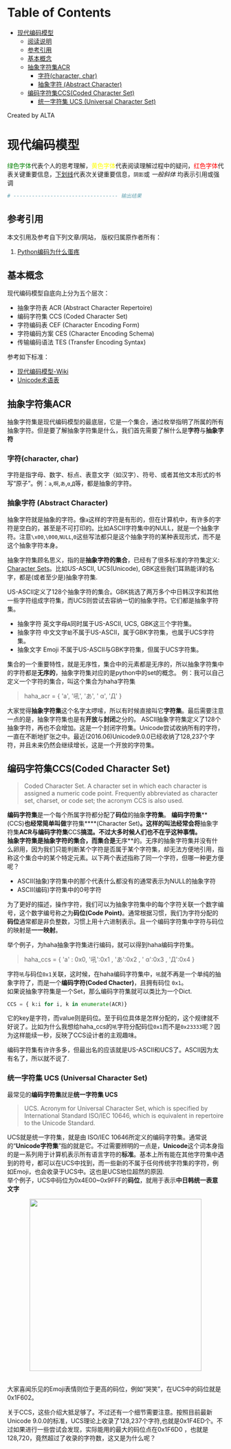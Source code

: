 
Table of Contents
=================

   * [现代编码模型](#现代编码模型)
      * [阅读说明](#阅读说明)
      * [参考引用](#参考引用)
      * [基本概念](#基本概念)
      * [抽象字符集ACR](#抽象字符集acr)
         * [字符(character, char)](#字符character-char)
         * [抽象字符 (Abstract Character)](#抽象字符-abstract-character)
      * [编码字符集CCS(Coded Character Set)](#编码字符集ccscoded-character-set)
         * [统一字符集 UCS (Universal Character Set)](#统一字符集-ucs-universal-character-set)

Created by ALTA
# 现代编码模型  

<font color=#008000>绿色字体</font>代表个人的思考理解，<font color=Yellow>黄色字体</font>代表阅读理解过程中的疑问，<font color=Red>红色字体</font>代表关键重要信息，<u>下划线</u>代表次关键重要信息，`阴影`或 *一般斜体* 均表示引用或强调 

```python
# ---------------------------------- 输出结果
```

## 参考引用  

本文引用及参考自下列文章/网站， 版权归属原作者所有：

1. [Python编码为什么蛋疼](https://www.zhihu.com/question/31833164)

## 基本概念  

现代编码模型自底向上分为五个层次：

- 抽象字符表 ACR (Abstract Character Repertoire)
- 编码字符集 CCS (Coded Character Set)
- 字符编码表 CEF (Character Encoding Form)
- 字符编码方案 CES (Character Encoding Schema)
- 传输编码语法 TES (Transfer Encoding Syntax)

参考如下标准：

- [现代编码模型-Wiki](https://zh.wikipedia.org/wiki/%E5%AD%97%E7%AC%A6%E7%BC%96%E7%A0%81#.E7.8E.B0.E4.BB.A3.E7.BC.96.E7.A0.81.E6.A8.A1.E5.9E.8B)
- [Unicode术语表](http://unicode.org/glossary/)

## 抽象字符集ACR  

抽象字符集是现代编码模型的最底层，它是一个集合，通过枚举指明了所属的所有抽象字符。但是要了解抽象字符集是什么，我们首先需要了解什么是**字符**与**抽象字符**

### 字符(character, char)  

字符是指字母、数字、标点、表意文字（如汉字）、符号、或者其他文本形式的书写“原子”。例：`a`,`啊`,`あ`,`α`,`Д`等，都是抽象的字符。  

### 抽象字符 (Abstract Character)  

抽象字符就是抽象的字符。像`a`这样的字符是有形的，但在计算机中，有许多的字符是空白的，甚至是不可打印的。比如ASCII字符集中的NULL，就是一个抽象字符。注意`\x00`,`\000`,`NULL`,`0`这些写法都只是这个抽象字符的某种表现形式，而不是这个抽象字符本身。

抽象字符集顾名思义，指的是**抽象字符的集合**，已经有了很多标准的字符集定义: [Character Sets](http://www.iana.org/assignments/character-sets/character-sets.xhtml)。比如US-ASCII, UCS(Unicode), GBK这些我们耳熟能详的名字，都是(或者至少是)抽象字符集.  

US-ASCII定义了128个抽象字符的集合。GBK挑选了两万多个中日韩汉字和其他一些字符组成字符集，而UCS则尝试去容纳一切的抽象字符。它们都是抽象字符集。  

- 抽象字符 英文字母`A`同时属于US-ASCII, UCS, GBK这三个字符集。
- 抽象字符 中文文字`蛤`不属于US-ASCII，属于GBK字符集，也属于UCS字符集。
- 抽象文字 Emoji 不属于US-ASCII与GBK字符集，但属于UCS字符集。

集合的一个重要特性，就是无序性，集合中的元素都是无序的，所以抽象字符集中的字符都是**无序的**，抽象字符集对应的是python中的set的概念。 例：我可以自己定义一个字符的集合，叫这个集合为haha字符集  

>haha_acr = { 'a', '吼', 'あ', ' α', 'Д' }

大家觉得**抽象字符集**这个名字太啰嗦，所以有时候直接叫它**字符集**。最后需要注意一点的是，抽象字符集也是有**开放**与**封闭**之分的。 ASCII抽象字符集定义了128个抽象字符，再也不会增加。这是一个封闭字符集。Unicode尝试收纳所有的字符，一直在不断地扩张之中。最近(2016.06)Unicode9.0.0已经收纳了128,237个字符，并且未来仍然会继续增长，这是一个开放的字符集。  

## 编码字符集CCS(Coded Character Set)  

>Coded Character Set. A character set in which each character is assigned a numeric code point. Frequently abbreviated as character set, charset, or code set; the acronym CCS is also used.

**编码字符集**是一个每个所属字符都分配了**码位**的抽象**字符集**。 **编码字符集****(CCS)**也经常简单叫做**字符集****(Character Set)**。这样的叫法经常会将**抽象字符集****ACR**与**编码字符集****CCS**搞混。不过大多时候人们也不在乎这种事情。  
**抽象字符集**是抽象字符的集合，而集合是**无序**的。无序的抽象字符集并没有什么卵用，因为我们只能判断某个字符是否属于某个字符集，却无法方便地引用，指称这个集合中的某个特定元素。以下两个表述指称了同一个字符，但哪一种更方便呢？  

- ASCII(抽象)字符集中的那个代表什么都没有的通常表示为NULL的抽象字符
- ASCII(编码)字符集中的0号字符

为了更好的描述，操作字符，我们可以为抽象字符集中的每个字符关联一个数字编号，这个数字编号称之为**码位(Code Point)**。通常根据习惯，我们为字符分配的**码位**通常都是非负整数，习惯上用十六进制表示。且一个编码字符集中字符与码位的映射是**一一映射**。  

举个例子，为haha抽象字符集进行编码，就可以得到haha编码字符集。  

> haha_ccs = { 'a' : 0x0, '吼':0x1 , 'あ':0x2 , ' α':0x3 , 'Д':0x4  }

字符`吼`与码位`0x1`关联，这时候，在haha编码字符集中，`吼`就不再是一个单纯的抽象字符了，而是一个**编码字符(Coded Chacter)**，且拥有码位 `0x1`。  
如果说抽象字符集是一个Set，那么编码字符集就可以类比为一个Dict.  

```python
CCS = { k:i for i, k in enumerate(ACR)}
```

它的key是字符，而value则是码位。至于码位具体是怎样分配的，这个规律就不好说了。比如为什么我想给haha_ccs的`吼`字符分配码位`0x1`而不是`0x23333`呢？因为这样能续一秒，反映了CCS设计者的主观趣味。  

编码字符集有许许多多，但最出名的应该就是US-ASCII和UCS了。ASCII因为太有名了，所以就不说了.  

### 统一字符集 UCS (Universal Character Set)  

最常见的**编码字符集**就是**统一字符集 UCS**  

> UCS. Acronym for Universal Character Set, which is specified by International Standard ISO/IEC 10646, which is equivalent in repertoire to the Unicode Standard.  

UCS就是统一字符集，就是由 ISO/IEC 10646所定义的编码字符集。通常说的“**Unicode字符集**”指的就是它。不过需要辨明的一点是，**Unicode**这个词本身指的是一系列用于计算机表示所有语言字符的**标准**。基本上所有能在其他字符集中遇到的符号，都可以在UCS中找到，而一些新的不属于任何传统字符集的字符，例如Emoji，也会收录于UCS中。这也是UCS地位超然的原因.  
举个例子，UCS中码位为0x4E00~0x9FFF的**码位**，就用于表示**中日韩统一表意文字**  

<div align="center"> <img src="https://blackholemedia.github.io/documents/statics/ucs_1.jpg" width="400px"> </div><br>

大家喜闻乐见的Emoji表情则位于更高的码位，例如“哭笑”，在UCS中的码位就是0x1F602。  

关于CCS，这些介绍大抵足够了。不过还有一个细节需要注意。按照目前最新Unicode 9.0.0的标准，UCS理论上收录了128,237个字符,也就是0x1F4ED个。不过如果进行一些尝试会发现，实际能用的最大的码位点在0x1F6D0 ，也就是128,720，竟然超过了收录的字符数，这又是为什么呢？

